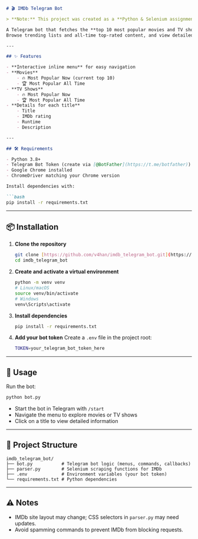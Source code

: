 ````markdown
# 🎬 IMDb Telegram Bot

> **Note:** This project was created as a **Python & Selenium assignment**, which is why Selenium is used for web scraping IMDb.

A Telegram bot that fetches the **top 10 most popular movies and TV shows** from IMDb in real time.
Browse trending lists and all-time top-rated content, and view detailed descriptions, ratings, and runtimes — all within Telegram.

---

## ✨ Features

- **Interactive inline menu** for easy navigation
- **Movies**
    - 🔥 Most Popular Now (current top 10)
    - 🏆 Most Popular All Time
- **TV Shows**
    - 🔥 Most Popular Now
    - 🏆 Most Popular All Time
- **Details for each title**
    - Title
    - IMDb rating
    - Runtime
    - Description

---

## 🛠 Requirements

- Python 3.8+
- Telegram Bot Token (create via [@BotFather](https://t.me/botfather))
- Google Chrome installed
- ChromeDriver matching your Chrome version

Install dependencies with:

```bash
pip install -r requirements.txt
````

-----

## 📦 Installation

1.  **Clone the repository**

    ```bash
    git clone [https://github.com/v4han/imdb_telegram_bot.git](https://github.com/v4han/imdb_telegram_bot.git)
    cd imdb_telegram_bot
    ```

2.  **Create and activate a virtual environment**

    ```bash
    python -m venv venv
    # Linux/macOS
    source venv/bin/activate
    # Windows
    venv\Scripts\activate
    ```

3.  **Install dependencies**

    ```bash
    pip install -r requirements.txt
    ```

4.  **Add your bot token**
    Create a `.env` file in the project root:

    ```bash
    TOKEN=your_telegram_bot_token_here
    ```

-----

## 🚀 Usage

Run the bot:

```bash
python bot.py
```

  * Start the bot in Telegram with `/start`
  * Navigate the menu to explore movies or TV shows
  * Click on a title to view detailed information

-----

## 📂 Project Structure

```
imdb_telegram_bot/
├── bot.py           # Telegram bot logic (menus, commands, callbacks)
├── parser.py        # Selenium scraping functions for IMDb
├── .env             # Environment variables (your bot token)
└── requirements.txt # Python dependencies
```

-----

## ⚠️ Notes

  * IMDb site layout may change; CSS selectors in `parser.py` may need updates.
  * Avoid spamming commands to prevent IMDb from blocking requests.

```
```
